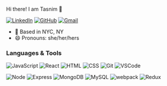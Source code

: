 Hi there! I am Tasnim 👋

[![LinkedIn](https://img.shields.io/badge/Tasnim%20-%230077B5.svg?&style=flat-square&logo=linkedin&logoColor=white&link=https://www.linkedin.com/in/azad-tasnim/)](https://www.linkedin.com/in/azad-tasnim/)
[![GitHub](https://img.shields.io/badge/tazad09%20-%23121011.svg?&style=flat-square&logo=github&logoColor=white&link=https://github.com/tazad09)](https://github.com/tazad09)
[![Gmail](https://img.shields.io/badge/Tasnim%20-%23D14836.svg?&style=flat-square&logo=gmail&logoColor=white&link=mailto:tasnimazad17@gmail.com)](mailto:tasnimazad17@gmail.com)


- :round_pushpin: Based in NYC, NY
- :smile: Pronouns: she/her/hers

### Languages & Tools
![JavaScript](https://img.shields.io/badge/JavaScript%20-%23323330.svg?&style=flat-square&logo=javascript&logoColor=%23F7DF1E)
![React](https://img.shields.io/badge/React%20-%2320232a.svg?&style=flat-square&logo=react&logoColor=%2361DAFB)
![HTML](https://img.shields.io/badge/HTML5%20-%23E34F26.svg?&style=flat-square&logo=html5&logoColor=white)
![CSS](https://img.shields.io/badge/CSS3%20-%231572B6.svg?&style=flat-square&logo=css3&logoColor=white)
![Git](https://img.shields.io/badge/Git%20-%23F05033.svg?&style=flat-square&logo=git&logoColor=white)
![VSCode](https://img.shields.io/badge/VS%20Code%20-%23007ACC.svg?&style=flat-square&logo=visual-studio-code&logoColor=white)

![Node](https://img.shields.io/badge/Node.js%20-%2343853D.svg?&style=flat-square&logo=node.js&logoColor=white)
![Express](https://img.shields.io/badge/Express%20-%23404d59.svg?&style=flat-square)
![MongoDB](https://img.shields.io/badge/MongoDB-%234ea94b.svg?&style=flat-square&logo=mongodb&logoColor=white)
![MySQL](https://img.shields.io/badge/MySQL-%2300f.svg?&style=flat-square&logo=mysql&logoColor=white)
![webpack](https://img.shields.io/badge/webpack%20-%238DD6F9.svg?&style=flat-square&logo=webpack&logoColor=black)
![Redux](https://img.shields.io/badge/MySQL-%2300f.svg?&style=flat-square&logo=mysql&logoColor=violet)



<!--
**tazad09/tazad09** is a ✨ _special_ ✨ repository because its `README.md` (this file) appears on your GitHub profile.

Here are some ideas to get you started:

- 🔭 I’m currently working on ...
- 🌱 I’m currently learning ...
- 👯 I’m looking to collaborate on ...
- 🤔 I’m looking for help with ...
- 💬 Ask me about ...
- 📫 How to reach me: ...
- 😄 Pronouns: ...
- ⚡ Fun fact: ...
-->
